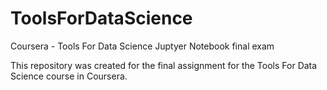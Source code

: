# ToolsForDataScience
Coursera - Tools For Data Science Juptyer Notebook final exam

This repository was created for the final assignment for the Tools For Data Science course in Coursera.
